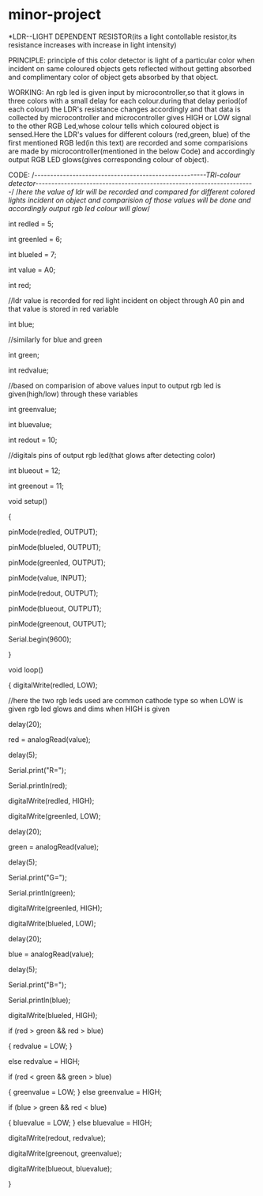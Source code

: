 # minor-project
*LDR--LIGHT DEPENDENT RESISTOR(its a light contollable resistor,its resistance increases with increase in light intensity)
  
  PRINCIPLE:
principle of this color detector is light of a particular color when incident on same coloured objects gets reflected without getting absorbed and complimentary color of object gets absorbed by that object.
                                                      
  WORKING:
An rgb led is given input by microcontroller,so that it glows in three colors with a small delay for each colour.during that delay period(of each colour) the LDR's resistance changes accordingly and that data is collected by microcontroller and microcontroller gives HIGH or LOW signal to the other RGB Led,whose colour tells which coloured object is sensed.Here the LDR's values for different colours (red,green, blue) of the first mentioned RGB led(in this text) are recorded and some comparisions are made by microcontroller(mentioned in the below Code) and accordingly output RGB LED glows(gives corresponding colour of object).   
                                                         
  CODE:
/*------------------------------------------------------TRI-colour detector---------------------------------------------------------------------*/
/*here the value of ldr will be recorded and compared for different colored lights incident on object and comparision of those values will be done and accordingly output rgb led colour will glow*/

int redled = 5;

int greenled = 6;

int blueled = 7;

int value = A0;

int red;

//ldr value is recorded for red light incident on object through A0 pin and that value is stored in red variable

int blue;

//similarly for blue and green

int green;

int redvalue;

//based on comparision of above values input to output rgb led is given(high/low) through these variables

int greenvalue;

int bluevalue;

int redout = 10;

//digitals pins of output rgb led(that glows after detecting color)

int blueout = 12;

int greenout = 11;

void setup() 

{

  pinMode(redled, OUTPUT);
  
  pinMode(blueled, OUTPUT);
  
  pinMode(greenled, OUTPUT);
  
  pinMode(value, INPUT);
  
  pinMode(redout, OUTPUT);
  
  pinMode(blueout, OUTPUT);
  
  pinMode(greenout, OUTPUT);
  
  Serial.begin(9600);
  
}

void loop()

{
  digitalWrite(redled, LOW);
  
  //here the two rgb leds used are common cathode type so when LOW is given rgb led glows and dims when HIGH is given
  
  delay(20);
  
  red = analogRead(value);
  
  delay(5);
  
  Serial.print("R=");
  
  Serial.println(red);
  
  digitalWrite(redled, HIGH);

  digitalWrite(greenled, LOW);
  
  delay(20);
  
  green = analogRead(value);
  
  delay(5);
  
  Serial.print("G=");
  
  Serial.println(green);
  
  digitalWrite(greenled, HIGH);

  digitalWrite(blueled, LOW);
  
  delay(20);
  
  blue = analogRead(value);
  
  delay(5);
  
  Serial.print("B=");
  
  Serial.println(blue);
  
  digitalWrite(blueled, HIGH);

  if (red > green && red > blue)
  
  { 
    redvalue = LOW;
  }
  
  else
    redvalue = HIGH;

  if (red < green && green > blue)
  
  { 
    greenvalue = LOW;
  }
  else
    greenvalue = HIGH;

  if (blue > green && red < blue)
  
  { 
    bluevalue = LOW;
  }
  else
    bluevalue = HIGH;

  digitalWrite(redout, redvalue);
  
  digitalWrite(greenout, greenvalue);
  
  digitalWrite(blueout, bluevalue);

}
